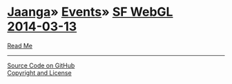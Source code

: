 [Jaanga](../../../index.html )&raquo; [Events]( ../../index.html )&raquo; [SF WebGL<br>2014-03-13](../index.html) 
================================================================================================================

<p id=rm >
	<a href=JavaScript:displayPage("readme.md#future",rm); >Read Me</a>
</p>


<!--
<p id=uf >
	<a href=./un-flatland/index.html >unFlatland</a>
</p>

<p id=hw >
	<a href=./hello-world/index.html>Hello World</a>
</p>

<p id=pv >
	<a href=./png-viewer/index.html >PNG Viewer</a>
</p>
-->

****

[Source Code on GitHub]( https://github.com/jaanga/events/tree/gh-pages/sf-webgl-2014-03-13/r1/ )  
[Copyright and License]( https://github.com/jaanga/jaanga.github.io/blob/master/jaanga-copyright-and-mit-license.md )